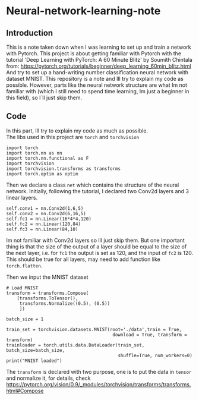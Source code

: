 # Neural-network-learning-note

## Introduction
This is a note taken down when I was learning to set up and train a network with Pytorch.
This project is about getting familiar with Pytorch with the tutorial 'Deep Learning with PyTorch: A 60 Minute Blitz' by Soumith Chintala from: https://pytorch.org/tutorials/beginner/deep_learning_60min_blitz.html And try to set up a hand-writing number classification neural network with dataset MNIST. This repository is a note and Ill try to explain my code as possible. However, parts like the neural network structure are what Im not familiar with (which I still need to spend time learning, Im just a beginner in this field), so I`ll just skip them.

## Code 
In this part, Ill try to explain my code as much as possible.<br/>
The libs used in this project are `torch` and `torchvision`
```
import torch
import torch.nn as nn
import torch.nn.functional as F
import torchvision
import torchvision.transforms as transforms
import torch.optim as optim
```
Then we declare a class `net` which contains the structure of the neural network. Initially, following the tutorial, I declared two Conv2d layers and 3 linear layers. 
```
self.conv1 = nn.Conv2d(1,6,5)
self.conv2 = nn.Conv2d(6,16,5)
self.fc1 = nn.Linear(16*4*4,120)
self.fc2 = nn.Linear(120,84)
self.fc3 = nn.Linear(84,10)
```
Im not familiar with Conv2d layers so Ill just skip them. But one important thing is that the size of the output of a layer should be equal to the size of the next layer, i.e. for `fc1` the output is set as 120, and the input of `fc2` is 120. This should be true for all layers, may need to add function like `torch.flatten`.

Then we input the MNIST dataset
```
# Load MNIST
transform = transforms.Compose(
    [transforms.ToTensor(),
     transforms.Normalize((0.5), (0.5))
     ])

batch_size = 1

train_set = torchvision.datasets.MNIST(root='./data',train = True,
                                        download = True, transform = transform)
trainloader = torch.utils.data.DataLoader(train_set, batch_size=batch_size,
                                          shuffle=True, num_workers=0)
print("MNIST loaded")
```
The `transform` is declared with two purpose, one is to put the data in `tensor` and normalize it, for details, check https://pytorch.org/vision/0.9/_modules/torchvision/transforms/transforms.html#Compose

